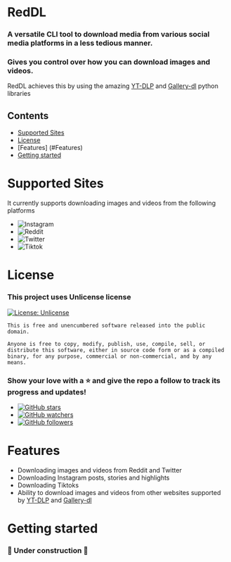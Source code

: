 
# RedDL

### A versatile CLI tool to download media from various social media platforms in a less tedious manner. 
### Gives you control over how you can download images and videos.

RedDL achieves this by using the amazing [YT-DLP](https://github.com/yt-dlp/yt-dlp) and [Gallery-dl](https://github.com/mikf/gallery-dl) python libraries

## Contents
* [Supported Sites](#Supported-Sites)
* [License](#License)
* [Features] (#Features)
* [Getting started](#Getting-started)

# Supported Sites
It currently supports downloading images and videos from the following platforms

* ![Instagram](https://img.shields.io/badge/Instagram-E4405F?style=for-the-badge&logo=instagram&logoColor=white)
* ![Reddit](https://img.shields.io/badge/Reddit-FF4500?style=for-the-badge&logo=reddit&logoColor=white)
* ![Twitter](https://img.shields.io/badge/Twitter-1DA1F2?style=for-the-badge&logo=twitter&logoColor=white)
* ![Tiktok](https://img.shields.io/badge/TikTok-000000?style=for-the-badge&logo=tiktok&logoColor=white)


# License
  
### This project uses Unlicense license 
[![License: Unlicense](https://img.shields.io/badge/license-Unlicense-blue.svg)](http://unlicense.org/)
    
    This is free and unencumbered software released into the public domain.

    Anyone is free to copy, modify, publish, use, compile, sell, or
    distribute this software, either in source code form or as a compiled
    binary, for any purpose, commercial or non-commercial, and by any
    means.

### Show your love with a ⭐ and give the repo a follow to track its progress and updates!
* [![GitHub stars](https://img.shields.io/github/stars/MadhavJai007/redDL.svg?style=social&label=Star)](https://github.com/MadhavJai007/redDL) 
* [![GitHub watchers](https://img.shields.io/github/watchers/MadhavJai007/redDL.svg?style=social&label=Watch)](https://github.com/MadhavJai007/redDL) 
* [![GitHub followers](https://img.shields.io/github/followers/MadhavJai007.svg?style=social&label=Follow)](https://github.com/MadhavJai007/redDL)

# Features
* Downloading images and videos from Reddit and Twitter
* Downloading Instagram posts, stories and highlights
* Downloading Tiktoks
* Ability to download images and videos from other websites supported by [YT-DLP](https://github.com/yt-dlp/yt-dlp/blob/master/supportedsites.md) and [Gallery-dl](https://github.com/mikf/gallery-dl/blob/master/docs/supportedsites.md)

# Getting started

### 🚧 Under construction 🚧


